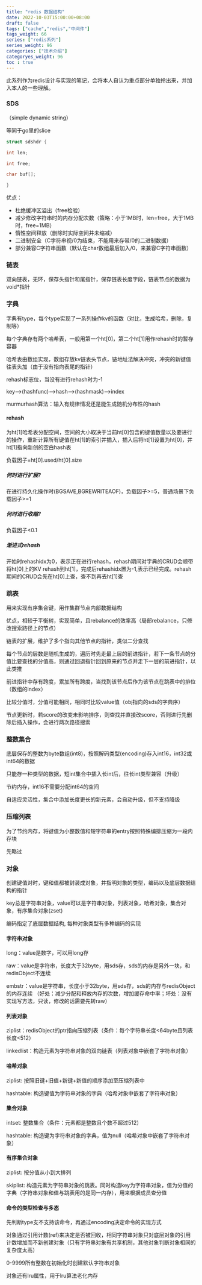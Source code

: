 ```yaml
---
title: "redis 数据结构"
date: 2022-10-03T15:00:00+08:00
draft: false
tags: ["cache","redis","中间件"]
tags_weight: 66
series: ["redis系列"]
series_weight: 96
categories: ["技术介绍"]
categoryes_weight: 96
toc : true
---
```



此系列作为redis设计与实现的笔记，会将本人自认为重点部分单独拎出来，并加入本人的一些理解。

### SDS 

（simple dynamic string）

等同于go里的slice

```c
struct sdshdr {

int len;

int free;

char buf[];

}
```



优点：

- 杜绝缓冲区溢出（free检验）
- 减少修改字符串时的内存分配次数（策略：小于1MB时，len=free，大于1MB时，free=1MB）
- 惰性空间释放（删除时实际空间并未缩减）
- 二进制安全（C字符串视/0为结束，不能用来存带/0的二进制数据）
- 部分兼容C字符串函数（默认在char数组最后加入/0，来兼容C字符串函数）

 

### 链表

双向链表，无环，保存头指针和尾指针，保存链表长度字段，链表节点的数据为void*指针

 

### 字典

字典有type，每个type实现了一系列操作kv的函数（对比，生成哈希，删除，复制等）

每个字典存有两个哈希表，一般用第一个ht[0]，第二个ht[1]用作rehash时的暂存容器

哈希表由数组实现，数组存放kv链表头节点，链地址法解决冲突，冲突的新键值往表头加（由于没有指向表尾的指针）

rehash标志位，当没有进行rehash时为-1



key-->(hashfunc)-->hash-->(hashmask)-->index

 

murmurhash算法：输入有规律情况还是能生成随机分布性的hash

 

#### rehash

为ht[1]哈希表分配空间，空间的大小取决于当前ht[0]包含的键值数量以及要进行的操作，重新计算所有键值在ht[1]的索引并插入，插入后将ht[1]设置为ht[0]，并ht[1]指向新创的空白hash表

负载因子=ht[0].used/ht[0].size

##### 何时进行扩展?

在进行持久化操作时(BGSAVE,BGREWRITEAOF)，负载因子>=5，普通场景下负载因子>=1

##### 何时进行收缩?

负载因子<0.1

 

##### 渐进式rehash

开始时rehashidx为0，表示正在进行rehash，rehash期间对字典的CRUD会顺带将ht[0]上的KV rehash到ht[1]，完成后rehashidx置为-1,表示已经完成。rehash期间的CRUD会先在ht[0]上查，查不到再去ht[1]查

 

### 跳表

用来实现有序集合键，用作集群节点内部数据结构

优点，相较于平衡树，实现简单，且rebalance的效率高（局部rebalance，只修改搜索路径上的节点）

链表的扩展，维护了多个指向其他节点的指针，类似二分查找

每个节点的层数是随机生成的，遍历时先走最上层的前进指针，若下一条节点的分值比要查找的分值高，则通过回退指针回到原来的节点并走下一层的前进指针，以此类推

前进指针中存有跨度，累加所有跨度，当找到该节点后作为该节点在跳表中的排位（数组的index）

比较分值时，分值可能相同，相同时比较value值（obj指向的sds的字典序）

节点更新时，若score的改变未影响排序，则查找并直接改score，否则进行先删除后插入操作，会进行两次路径搜索

 

### 整数集合

底层保存的整数为byte数组(int8)，按照解码类型(encoding)存入int16，int32或int64的数据

只能存一种类型的数据，短int集合中插入长int后，往长int类型兼容（升级）

节约内存，int16不需要分配int64的空间

自适应灵活性，集合中添加长度更长的新元素，会自动升级，但不支持降级

 

### 压缩列表

为了节约内存，将键值为小整数值和短字符串的entry按照特殊编排压缩为一段内存块

先略过

 

### 对象

创建键值对时，键和值都被封装成对象，并指明对象的类型，编码以及底层数据结构的指针

key总是字符串对象，value可以是字符串对象，列表对象，哈希对象，集合对象，有序集合对象(zset)

编码指定了底层数据结构, 每种对象类型有多种编码的实现

 

 

#### 字符串对象

long：value是数字，可以用long存

raw：value是字符串，长度大于32byte，用sds存，sds的内存是另外一块，和redisObject不连续

embstr：value是字符串，长度小于32byte，用sds存，sds的内存与redisObject的内存连续 （好处：减少分配和释放内存的次数，增加缓存命中率；坏处：没有实现写方法，只读，修改的话需要先转raw）

 

#### 列表对象

ziplist：redisObject的ptr指向压缩列表（条件：每个字符串长度<64byte且列表长度<512）

linkedlist：构造元素为字符串对象的双向链表（列表对象中嵌套了字符串对象）

 

#### 哈希对象

ziplist: 按照旧键+旧值+新键+新值的顺序添加至压缩列表中

hashtable: 构造键值为字符串对象的字典（哈希对象中嵌套了字符串对象）

 

 

#### 集合对象

intset: 整数集合（条件：元素都是整数且个数不超过512）

hashtable: 构造键为字符串对象的字典，值为null（哈希对象中嵌套了字符串对象）

 

#### 有序集合对象

ziplist: 按分值从小到大排列

skiplist: 构造元素为字符串对象的跳表。同时构造key为字符串对象，值为分值的字典（字符串对象和值与跳表用的是同一内存），用来根据成员查分值

 

#### 命令的类型检查与多态

先判断type支不支持该命令，再通过encoding决定命令的实现方式

 

对象通过引用计数(ref)来决定是否被回收，相同字符串对象只对底层对象的引用计数增加而不新创建对象（只有字符串对象有共享机制，其他对象判断对象相同的复杂度太高）

0-9999所有整数在初始化时创建默认字符串对象

 

对象还有lru属性，用于lru算法老化内存